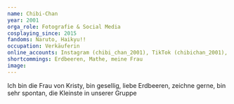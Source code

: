 ```yaml
---
name: Chibi-Chan
year: 2001
orga_role: Fotografie & Social Media
cosplaying_since: 2015
fandoms: Naruto, Haikyu!!
occupation: Verkäuferin
online_accounts: Instagram (chibi_chan_2001), TikTok (chibichan_2001), Snapchat (sanjiuchiha), Twitter (na_ru_toxd) 
shortcommings: Erdbeeren, Mathe, meine Frau 
image: 
---
```

Ich bin die Frau von Kristy, bin gesellig, liebe Erdbeeren, zeichne gerne, bin sehr spontan, die Kleinste in unserer Gruppe
